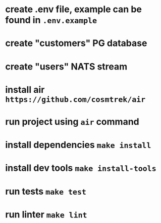 # create .env file, example can be found in `.env.example`

# create "customers" PG database

# create "users" NATS stream

# install air `https://github.com/cosmtrek/air`

# run project using `air` command

# install dependencies `make install`

# install dev tools `make install-tools`

# run tests `make test`

# run linter `make lint`
